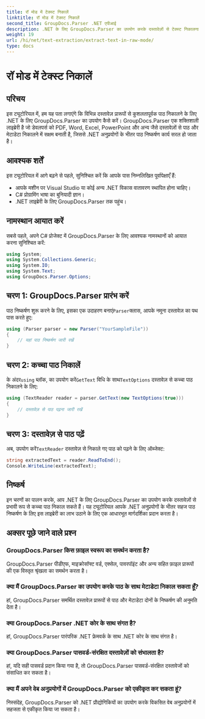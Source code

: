 ```yaml
---
title: रॉ मोड में टेक्स्ट निकालें
linktitle: रॉ मोड में टेक्स्ट निकालें
second_title: GroupDocs.Parser .NET एपीआई
description: .NET के लिए GroupDocs.Parser का उपयोग करके दस्तावेज़ों से टेक्स्ट निकालना सीखें। अपने .NET अनुप्रयोगों में आसान, कुशल और निर्बाध टेक्स्ट निष्कर्षण।
weight: 19
url: /hi/net/text-extraction/extract-text-in-raw-mode/
type: docs
---
```

# रॉ मोड में टेक्स्ट निकालें

## परिचय
इस ट्यूटोरियल में, हम यह पता लगाएंगे कि विभिन्न दस्तावेज़ प्रारूपों से कुशलतापूर्वक पाठ निकालने के लिए .NET के लिए GroupDocs.Parser का उपयोग कैसे करें। GroupDocs.Parser एक शक्तिशाली लाइब्रेरी है जो डेवलपर्स को PDF, Word, Excel, PowerPoint और अन्य जैसे दस्तावेज़ों से पाठ और मेटाडेटा निकालने में सक्षम बनाती है, जिससे .NET अनुप्रयोगों के भीतर पाठ निष्कर्षण कार्य सरल हो जाता है।
## आवश्यक शर्तें
इस ट्यूटोरियल में आगे बढ़ने से पहले, सुनिश्चित करें कि आपके पास निम्नलिखित पूर्वापेक्षाएँ हैं:
- आपके मशीन पर Visual Studio या कोई अन्य .NET विकास वातावरण स्थापित होना चाहिए।
- C# प्रोग्रामिंग भाषा का बुनियादी ज्ञान।
- .NET लाइब्रेरी के लिए GroupDocs.Parser तक पहुंच।

## नामस्थान आयात करें
सबसे पहले, अपने C# प्रोजेक्ट में GroupDocs.Parser के लिए आवश्यक नामस्थानों को आयात करना सुनिश्चित करें:
```csharp
using System;
using System.Collections.Generic;
using System.IO;
using System.Text;
using GroupDocs.Parser.Options;
```
## चरण 1: GroupDocs.Parser प्रारंभ करें
 पाठ निष्कर्षण शुरू करने के लिए, इसका एक उदाहरण बनाएं`Parser`क्लास, आपके नमूना दस्तावेज़ का पथ पास करते हुए:
```csharp
using (Parser parser = new Parser("YourSampleFile"))
{
    // यहां पाठ निष्कर्षण जारी रखें
}
```
## चरण 2: कच्चा पाठ निकालें
 के अंदर`using` ब्लॉक, का उपयोग करें`GetText` विधि के साथ`TextOptions` दस्तावेज़ से कच्चा पाठ निकालने के लिए:
```csharp
using (TextReader reader = parser.GetText(new TextOptions(true)))
{
    // दस्तावेज़ से पाठ पढ़ना जारी रखें
}
```
## चरण 3: दस्तावेज़ से पाठ पढ़ें
 अब, उपयोग करें`TextReader` दस्तावेज़ से निकाले गए पाठ को पढ़ने के लिए ऑब्जेक्ट:
```csharp
string extractedText = reader.ReadToEnd();
Console.WriteLine(extractedText);
```

## निष्कर्ष
इन चरणों का पालन करके, आप .NET के लिए GroupDocs.Parser का उपयोग करके दस्तावेज़ों से प्रभावी रूप से कच्चा पाठ निकाल सकते हैं। यह ट्यूटोरियल आपके .NET अनुप्रयोगों के भीतर सहज पाठ निष्कर्षण के लिए इस लाइब्रेरी का लाभ उठाने के लिए एक आधारभूत मार्गदर्शिका प्रदान करता है।

## अक्सर पूछे जाने वाले प्रश्न
### GroupDocs.Parser किस फ़ाइल स्वरूप का समर्थन करता है?
GroupDocs.Parser पीडीएफ, माइक्रोसॉफ्ट वर्ड, एक्सेल, पावरपॉइंट और अन्य सहित फ़ाइल प्रारूपों की एक विस्तृत श्रृंखला का समर्थन करता है।
### क्या मैं GroupDocs.Parser का उपयोग करके पाठ के साथ मेटाडेटा निकाल सकता हूँ?
हां, GroupDocs.Parser समर्थित दस्तावेज़ प्रारूपों से पाठ और मेटाडेटा दोनों के निष्कर्षण की अनुमति देता है।
### क्या GroupDocs.Parser .NET कोर के साथ संगत है?
हां, GroupDocs.Parser पारंपरिक .NET फ्रेमवर्क के साथ .NET कोर के साथ संगत है।
### क्या GroupDocs.Parser पासवर्ड-संरक्षित दस्तावेज़ों को संभालता है?
हां, यदि सही पासवर्ड प्रदान किया गया है, तो GroupDocs.Parser पासवर्ड-संरक्षित दस्तावेजों को संसाधित कर सकता है।
### क्या मैं अपने वेब अनुप्रयोगों में GroupDocs.Parser को एकीकृत कर सकता हूं?
निस्संदेह, GroupDocs.Parser को .NET प्रौद्योगिकियों का उपयोग करके विकसित वेब अनुप्रयोगों में सहजता से एकीकृत किया जा सकता है।